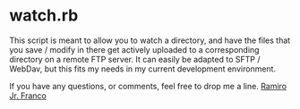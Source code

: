 # watch.rb

This script is meant to allow you to watch a directory, and have the files that you save / modify in there get actively uploaded to a corresponding directory on a remote FTP server. It can easily be adapted to SFTP / WebDav, but this fits my needs in my current development environment.

If you have any questions, or comments, feel free to drop me a line.
[Ramiro Jr. Franco](mailto:rjfranco@gmail.com)